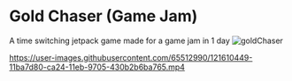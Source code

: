# Gold Chaser (Game Jam)
 A time switching jetpack game made for a game jam in 1 day
![goldChaser](https://user-images.githubusercontent.com/65512990/121611891-5398f300-ca27-11eb-998c-fb698401b978.png#center)


https://user-images.githubusercontent.com/65512990/121610449-11ba7d80-ca24-11eb-9705-430b2b6ba765.mp4



